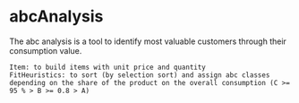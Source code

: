 # abcAnalysis

The abc analysis is a tool to identify most valuable customers through their consumption value.

    Item: to build items with unit price and quantity
    FitHeuristics: to sort (by selection sort) and assign abc classes depending on the share of the product on the overall consumption (C >= 95 % > B >= 0.8 > A)
